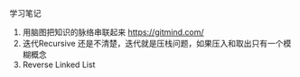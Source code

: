 学习笔记
1. 用脑图把知识的脉络串联起来
https://gitmind.com/
2. 迭代Recursive 还是不清楚，迭代就是压栈问题，如果压入和取出只有一个模糊概念
206. Reverse Linked List